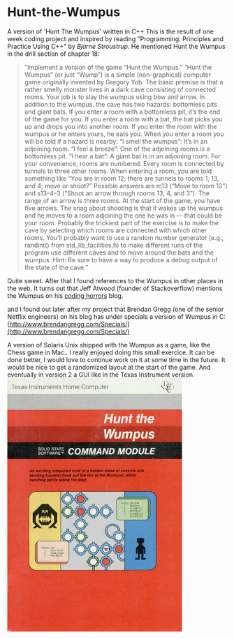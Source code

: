 # Hunt-the-Wumpus
A version of 'Hunt The Wumpus' written in C++ 
This is the result of one week coding project and inspired by reading "Programming: Principles and Practice Using C++" by *Bjarne Stroustrup*. He mentioned Hunt the Wumpus in the drill section of chapter 18:
> “Implement a version of the game “Hunt the Wumpus.” “Hunt the Wumpus” (or just “Wump”) is a simple (non-graphical) computer game originally invented by Gregory Yob. The basic premise is that a rather smelly monster lives in a dark cave consisting of connected rooms. Your job is to slay the wumpus using bow and arrow. In addition to the wumpus, the cave has two hazards: bottomless pits and giant bats. If you enter a room with a bottomless pit, it’s the end of the game for you. If you enter a room with a bat, the bat picks you up and drops you into another room. If you enter the room with the wumpus or he enters yours, he eats you. When you enter a room you will be told if a hazard is nearby:
“I smell the wumpus”: It’s in an adjoining room.
“I feel a breeze”: One of the adjoining rooms is a bottomless pit.
“I hear a bat”: A giant bat is in an adjoining room.
For your convenience, rooms are numbered. Every room is connected by tunnels to three other rooms. When entering a room, you are told something like “You are in room 12; there are tunnels to rooms 1, 13, and 4; move or shoot?” Possible answers are m13 (“Move to room 13”) and s13–4–3 (“Shoot an arrow through rooms 13, 4, and 3”). The range of an arrow is three rooms. At the start of the game, you have five arrows. The snag about shooting is that it wakes up the wumpus and he moves to a room adjoining the one he was in — that could be your room.
Probably the trickiest part of the exercise is to make the cave by selecting which rooms are connected with which other rooms. You’ll probably want to use a random number generator (e.g., randint() from std_lib_facilities.h) to make different runs of the program use different caves and to move around the bats and the wumpus. Hint: Be sure to have a way to produce a debug output of the state of the cave.”

Quite sweet. After that I found references to the Wumpus in other places in the web. It turns out that Jeff Atwood (founder of Stackoverflow) mentions the Wumpus on his [coding horrors](https://blog.codinghorror.com/the-history-of-wumpus/) blog.

and I found out later after my project that Brendan Gregg (one of the senior Netflix engineers) on his blog has under specials a version of Wumpus in C: [http://www.brendangregg.com/Specials/](http://www.brendangregg.com/Specials/)

A version of Solaris Unix shipped with the Wumpus as a game, like the Chess game in Mac..
I really enjoyed doing this small exercice. It can be done better, I would love to continue work on it at some time in the future. It would be nice to get a randomized layout at the start of the game. And eventually in version 2 a GUI like in the Texas Instrument version.<br>
<img src="/wumpusm.jpg" alt="drawing" width="400"/>
